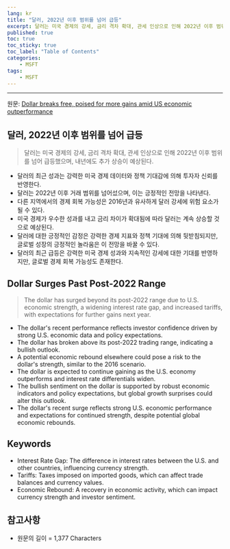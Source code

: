 ```yaml
---
lang: kr
title: "달러, 2022년 이후 범위를 넘어 급등"
excerpt: 달러는 미국 경제의 강세, 금리 격차 확대, 관세 인상으로 인해 2022년 이후 범위를 넘어 급등했으며, 내년에도 추가 상승이 예상된다.
published: true
toc: true
toc_sticky: true
toc_label: "Table of Contents"
categories:
    - MSFT
tags:
    - MSFT
---
```


---

  원문: [Dollar breaks free, poised for more gains amid US economic outperformance](https://www.investing.com/news/forex-news/dollar-breaks-free-poised-for-more-gains-amid-us-economic-outperformance-3787492)

## 달러, 2022년 이후 범위를 넘어 급등

> 달러는 미국 경제의 강세, 금리 격차 확대, 관세 인상으로 인해 2022년 이후 범위를 넘어 급등했으며, 내년에도 추가 상승이 예상된다.


- 달러의 최근 성과는 강력한 미국 경제 데이터와 정책 기대감에 의해 투자자 신뢰를 반영한다.
- 달러는 2022년 이후 거래 범위를 넘어섰으며, 이는 긍정적인 전망을 나타낸다.
- 다른 지역에서의 경제 회복 가능성은 2016년과 유사하게 달러 강세에 위험 요소가 될 수 있다.
- 미국 경제가 우수한 성과를 내고 금리 차이가 확대됨에 따라 달러는 계속 상승할 것으로 예상된다.
- 달러에 대한 긍정적인 감정은 강력한 경제 지표와 정책 기대에 의해 뒷받침되지만, 글로벌 성장의 긍정적인 놀라움은 이 전망을 바꿀 수 있다.
- 달러의 최근 급등은 강력한 미국 경제 성과와 지속적인 강세에 대한 기대를 반영하지만, 글로벌 경제 회복 가능성도 존재한다.

## Dollar Surges Past Post-2022 Range

> The dollar has surged beyond its post-2022 range due to U.S. economic strength, a widening interest rate gap, and increased tariffs, with expectations for further gains next year.


- The dollar's recent performance reflects investor confidence driven by strong U.S. economic data and policy expectations.
- The dollar has broken above its post-2022 trading range, indicating a bullish outlook.
- A potential economic rebound elsewhere could pose a risk to the dollar's strength, similar to the 2016 scenario.
- The dollar is expected to continue gaining as the U.S. economy outperforms and interest rate differentials widen.
- The bullish sentiment on the dollar is supported by robust economic indicators and policy expectations, but global growth surprises could alter this outlook.
- The dollar's recent surge reflects strong U.S. economic performance and expectations for continued strength, despite potential global economic rebounds.

## Keywords

- Interest Rate Gap: The difference in interest rates between the U.S. and other countries, influencing currency strength.
- Tariffs: Taxes imposed on imported goods, which can affect trade balances and currency values.
- Economic Rebound: A recovery in economic activity, which can impact currency strength and investor sentiment.

## 참고사항

- 원문의 길이 = 1,377 Characters

